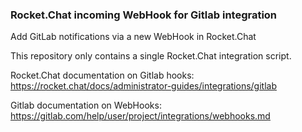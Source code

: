 ### Rocket.Chat incoming WebHook for Gitlab integration

Add GitLab notifications via a new WebHook in Rocket.Chat

This repository only contains a single Rocket.Chat integration script.

Rocket.Chat documentation on Gitlab hooks: https://rocket.chat/docs/administrator-guides/integrations/gitlab

Gitlab documentation on WebHooks: https://gitlab.com/help/user/project/integrations/webhooks.md
